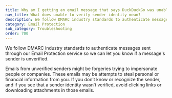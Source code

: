 ```yaml
---
title: Why am I getting an email message that says DuckDuckGo was unable to verify sender identity?
nav_title: What does unable to verify sender identity mean?
description: We follow DMARC industry standards to authenticate messages sent through our Email Protection service so we can let you know if a message's sender is unverified.
category: Email Protection
sub_category: Troubleshooting
order: 700
---
```


We follow DMARC industry standards to authenticate messages sent through our Email Protection service so we can let you know if a message's sender is unverified.

Emails from unverified senders might be forgeries trying to impersonate people or companies. These emails may be attempts to steal personal or financial information from you. If you don’t know or recognize the sender, and if you see that a sender identity wasn’t verified, avoid clicking links or downloading attachments in those emails.
